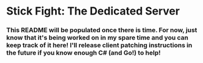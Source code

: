 # Stick Fight: The Dedicated Server
### This README will be populated once there is time. For now, just know that it's being worked on in my spare time and you can keep track of it here! I'll release client patching instructions in the future if you know enough C# (and Go!) to help!